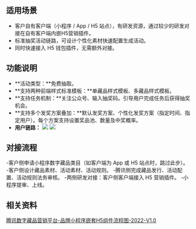## 适用场景
- 客户自有客户端（小程序 / App / H5 站点），有研发资源，通过较少的研发对接在自有客户端内嵌H5营销插件。
- 标准抽奖活动链路，可设计个性化素材快速配置生成活动。
- 同时快速接入 H5 钱包插件，无需额外对接。

## 功能说明
- **活动类型：**免费抽取。
- **支持两种前端样式标准模板：**单藏品样式模板、多藏品样式模板。
- **支持任务机制：**关注公众号、输入抽奖码。引导用户完成任务后获得抽奖机会。
- **支持多个发奖方案叠加：**默认发奖方案、个性化发奖方案（指定时间、指定用户）。每个方案支持设置奖品池、数量及中奖概率。
- **用户链路：**
![](https://qcloudimg.tencent-cloud.cn/raw/a51f9331c6c69b5d5c54ca5478d3dd11.png)
![](https://qcloudimg.tencent-cloud.cn/raw/73dc70ebfe2bc6ad155d23455f60d8ba.png)

## 对接流程
<dx-steps>
-客户侧申请小程序数字藏品类目（如客户端为 App 或 H5 站点时，跳过此步）。
-客户侧设计藏品素材、活动素材、活动规则。
-腾讯侧完成藏品发行、活动配置、活动规则法务审核。
-两侧研发对接：客户侧客户端接入 H5 营销插件。
-小程序提审、上线。
</dx-steps>


## 相关资料
[腾讯数字藏品营销平台-品牌小程序嵌套H5组件流程图-2022-V1.0](https://doc.weixin.qq.com/flowchart/f3_ALUAAwY5ACgOgdvXVMKS0yM8SMESf?scode=AJEAIQdfAAomG6j091ALUAAwY5ACg&)

